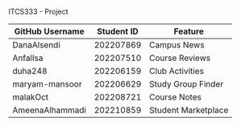 ITCS333 - Project

| GitHub Username      | Student ID | Feature              |
|----------------------|------------|----------------------|
| DanaAlsendi          | 202207869  | Campus News          |
| AnfalIsa             | 202207510  | Course Reviews       |
| duha248              | 202206159  | Club Activities      |
| maryam-mansoor       | 202206629  | Study Group Finder   |
| malakOct             | 202208721  | Course Notes         |
| AmeenaAlhammadi      | 202210859  | Student Marketplace  |
